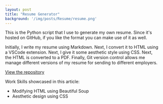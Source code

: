 ```yaml
---
layout: post
title: "Resume Generator"
background: '/img/posts/Resume/resume.png'
---
```


This is the Python script that I use to generate my own resume. Since it's hosted on GitHub, if you like the format you can make use of it as well. 

Initially, I write my resume using Markdown. Next, I convert it to HTML using a VSCode extension. Next, I give it some aesthetic style using CSS. Next, the HTML is converted to a PDF. Finally, Git version control allows me manage different versions of my resume for sending to different employers.

[View the repository](https://github.com/max-torch/My-Resume-Generator)

Work Skills showcased in this article:
* Modifying HTML using Beautiful Soup
* Aesthetic design using CSS